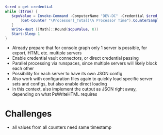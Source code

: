```powershell

$cred = get-credential
while ($true) {
   $cpuValue = Invoke-Command -ComputerName "DEV-DC" -Credential $cred -ScriptBlock {
       (Get-Counter "\Processor(_Total)\% Processor Time").CounterSamples.CookedValue
   }
   Write-Host ([Math]::Round($cpuValue, 0))
   Start-Sleep 1
}

```

- Already prepare that for console graph only 1 server is possible, for export, HTML etc. multiple servers
- Enable credential vault connectors, or direct credential passing
- Parallel processing via runspaces, since multiple servers will likely block each other
- Possibility for each server to have its own JSON config
- Also work with configuration files again to quickly load specific server sets and configs, but also enable direct loading
- In this context, also implement the output as JSON right away, depending on what PsWriteHTML requires


# Challenges

- all values from all counters need same timestamp